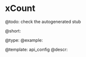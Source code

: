 xCount
=============

@todo:
	check the autogenerated stub


@short:
	

@type: 
@example:


@template:	api_config
@descr:


